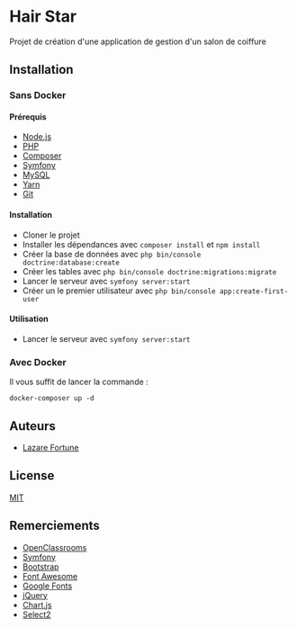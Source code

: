 # Hair Star

Projet de création d'une application de gestion d'un salon de coiffure

## Installation

### Sans Docker

#### Prérequis

- [Node.js](https://nodejs.org/en/)
- [PHP](https://www.php.net/)
- [Composer](https://getcomposer.org/)
- [Symfony](https://symfony.com/)
- [MySQL](https://www.mysql.com/fr/)
- [Yarn](https://yarnpkg.com/)
- [Git](https://git-scm.com/)

#### Installation

- Cloner le projet
- Installer les dépendances avec `composer install` et `npm install`
- Créer la base de données avec `php bin/console doctrine:database:create`
- Créer les tables avec `php bin/console doctrine:migrations:migrate`
- Lancer le serveur avec `symfony server:start`
- Créer un le premier utilisateur avec `php bin/console app:create-first-user`

#### Utilisation

- Lancer le serveur avec `symfony server:start`

### Avec Docker

Il vous suffit de lancer la commande :

`docker-composer up -d`

## Auteurs

- [Lazare Fortune](https://lazarefortune.com/)

## License

[MIT](https://choosealicense.com/licenses/mit/)

## Remerciements

- [OpenClassrooms](https://openclassrooms.com/fr/)
- [Symfony](https://symfony.com/)
- [Bootstrap](https://getbootstrap.com/)
- [Font Awesome](https://fontawesome.com/)
- [Google Fonts](https://fonts.google.com/)
- [jQuery](https://jquery.com/)
- [Chart.js](https://www.chartjs.org/)
- [Select2](https://select2.org/)
